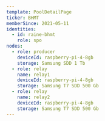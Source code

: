 ```yaml
---
template: PoolDetailPage
ticker: BHMT
memberSince: 2021-05-11
identities:
  - id: raine-bhmt
    role: spo
nodes:
  - role: producer
    deviceId: raspberry-pi-4-8gb
    storage: Samsung SDD 1 Tb
  - role: relay
    name: relay1
    deviceId: raspberry-pi-4-8gb
    storage: Samsung T7 SDD 500 Gb
  - role: relay
    name: relay2
    deviceId: raspberry-pi-4-8gb
    storage: Samsung T7 SDD 500 Gb
---
```

